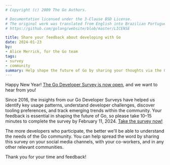 ```yaml
---
# Copyright (c) 2009 The Go Authors.

# Documentation licensed under the 3-Clause BSD License.
# The original work was translated from English into Brazilian Portuguese.
# https://github.com/golang/website/blob/master/LICENSE

title: Share your feedback about developing with Go
date: 2024-01-23
by:
- Alice Merrick, for the Go team
tags:
- survey
- community
summary: Help shape the future of Go by sharing your thoughts via the Go Developer Survey
---
```


Happy New Year! [The Go Developer Survey is now
open](https://google.qualtrics.com/jfe/form/SV_083SVAUCji98YeO?s=b), and we want
to hear from you!

Since 2016, the insights from our Go Developer Surveys have helped us identify
key usage patterns, understand developer challenges, discover tooling
preferences, and track emerging trends within the community. Your feedback is
essential in shaping the future of Go, so please take 10–15 minutes to complete
the survey by February 11, 2024. [Take the survey
now!](https://google.qualtrics.com/jfe/form/SV_083SVAUCji98YeO?s=b)

The more developers who participate, the better we'll be able to understand the
needs of the Go community. You can help spread the word by sharing this survey
on your social media channels, with your co-workers, and in any other relevant
communities.

Thank you for your time and feedback!
